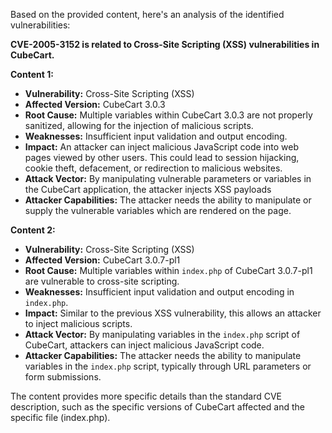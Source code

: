 Based on the provided content, here's an analysis of the identified vulnerabilities:

**CVE-2005-3152 is related to Cross-Site Scripting (XSS) vulnerabilities in CubeCart.**

**Content 1:**

*   **Vulnerability:** Cross-Site Scripting (XSS)
*   **Affected Version:** CubeCart 3.0.3
*   **Root Cause:** Multiple variables within CubeCart 3.0.3 are not properly sanitized, allowing for the injection of malicious scripts.
*   **Weaknesses:** Insufficient input validation and output encoding.
*   **Impact:** An attacker can inject malicious JavaScript code into web pages viewed by other users. This could lead to session hijacking, cookie theft, defacement, or redirection to malicious websites.
*   **Attack Vector:**  By manipulating vulnerable parameters or variables in the CubeCart application, the attacker injects XSS payloads
*   **Attacker Capabilities:** The attacker needs the ability to manipulate or supply the vulnerable variables which are rendered on the page.

**Content 2:**

*   **Vulnerability:** Cross-Site Scripting (XSS)
*    **Affected Version:** CubeCart 3.0.7-pl1
*   **Root Cause:** Multiple variables within `index.php` of CubeCart 3.0.7-pl1 are vulnerable to cross-site scripting.
*   **Weaknesses:** Insufficient input validation and output encoding in `index.php`.
*   **Impact:** Similar to the previous XSS vulnerability, this allows an attacker to inject malicious scripts.
*  **Attack Vector:** By manipulating variables in the `index.php` script of CubeCart, attackers can inject malicious JavaScript code.
*   **Attacker Capabilities:** The attacker needs the ability to manipulate variables in the `index.php` script, typically through URL parameters or form submissions.

The content provides more specific details than the standard CVE description, such as the specific versions of CubeCart affected and the specific file (index.php).